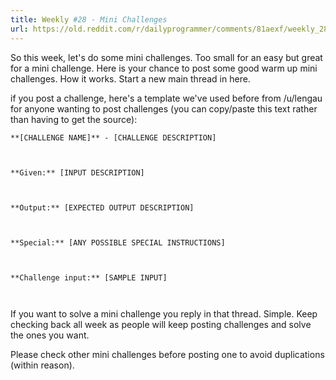 ```yaml
---
title: Weekly #28 - Mini Challenges
url: https://old.reddit.com/r/dailyprogrammer/comments/81aexf/weekly_28_mini_challenges/
---
```


So this week, let's do some mini challenges. Too small for an easy but great for a mini challenge. Here is your chance to post some good warm up mini challenges. How it works. Start a new main thread in here. 

if you post a challenge, here's a template we've used before from /u/lengau for anyone wanting to post challenges (you can copy/paste this text rather than having to get the source):

`**[CHALLENGE NAME]** - [CHALLENGE DESCRIPTION]`

` `

`**Given:** [INPUT DESCRIPTION]`

` `

`**Output:** [EXPECTED OUTPUT DESCRIPTION]`

` `

`**Special:** [ANY POSSIBLE SPECIAL INSTRUCTIONS]`

` `

`**Challenge input:** [SAMPLE INPUT]`

` `

If you want to solve a mini challenge you reply in that thread. Simple. Keep checking back all week as people will keep posting challenges and solve the ones you want.

Please check other mini challenges before posting one to avoid duplications (within reason).
